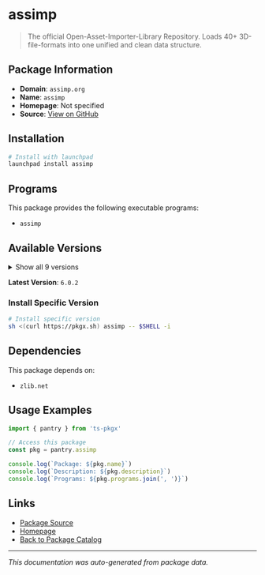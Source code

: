 # assimp

> The official Open-Asset-Importer-Library Repository. Loads 40+ 3D-file-formats into one unified and clean data structure.

## Package Information

- **Domain**: `assimp.org`
- **Name**: `assimp`
- **Homepage**: Not specified
- **Source**: [View on GitHub](https://github.com/pkgxdev/pantry/tree/main/projects/assimp.org/package.yml)

## Installation

```bash
# Install with launchpad
launchpad install assimp
```

## Programs

This package provides the following executable programs:

- `assimp`

## Available Versions

<details>
<summary>Show all 9 versions</summary>

- `6.0.2`, `6.0.1`, `5.4.3`, `5.4.2`, `5.4.1`
- `5.4.0`, `5.3.1`, `5.3.0`, `5.2.5`

</details>

**Latest Version**: `6.0.2`

### Install Specific Version

```bash
# Install specific version
sh <(curl https://pkgx.sh) assimp -- $SHELL -i
```

## Dependencies

This package depends on:

- `zlib.net`

## Usage Examples

```typescript
import { pantry } from 'ts-pkgx'

// Access this package
const pkg = pantry.assimp

console.log(`Package: ${pkg.name}`)
console.log(`Description: ${pkg.description}`)
console.log(`Programs: ${pkg.programs.join(', ')}`)
```

## Links

- [Package Source](https://github.com/pkgxdev/pantry/tree/main/projects/assimp.org/package.yml)
- [Homepage](#)
- [Back to Package Catalog](../../package-catalog.md)

---

*This documentation was auto-generated from package data.*
